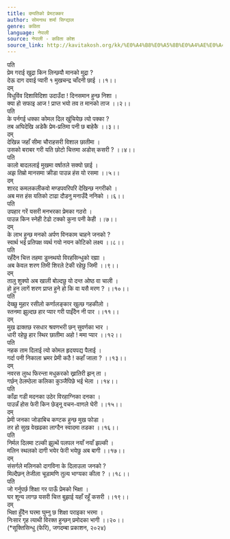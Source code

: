 ```yaml
---
title: दम्पतिको प्रेमटक्कर
author: सोमनाथ शर्मा सिग्द्याल
genre: कविता
language: नेपाली
source: नेपाली - कविता कोश
source_link: http://kavitakosh.org/kk/%E0%A4%B8%E0%A5%8B%E0%A4%AE%E0%A4%A8%E0%A4%BE%E0%A4%A5_%E0%A4%B6%E0%A4%B0%E0%A5%8D%E0%A4%AE%E0%A4%BE_%E0%A4%B8%E0%A4%BF%E0%A4%97%E0%A5%8D%E0%A4%A6%E0%A5%8D%E0%A4%AF%E0%A4%BE%E0%A4%B2
---
```


पति  
प्रेम गराई खुद्रा किन लिन्छयौ मानको मुद्रा ?  
देऊ दाग दवाई प्यारी १ मुखचन्द्र चाँदनी छाई ।।१।।  
दम्  
विधुविंव दिशाविदिशा उदाउँदा ! दिनसमान हुन्छ निशा ।  
क्या हो सफाइ आज ! प्राप्त भयो तव त मानको ताज ।।२।।  
पति  
के पर्नगई धक्का कोमल दिल खुंचियेछ त्यो पक्का ?  
तब अघिदेखि अडेकै प्रेम-प्रतिमा पनी छ बाहेकै ।।३।।  
दम्  
देखिन्न जहाँ सीमा चौराहसरी विशाल छातीमा ।  
उसको बराबर गरी यति छोटो चित्तमा अडोस् कसरी ? ।।४।।  
पति  
कालो बादललाई मुखमा वर्षातले सक्यो छाई ।  
अझ तिम्रो मानसमा क्रीडा पाउन्न हंस यो रसमा ।।५।।  
दम्  
शारद कमलकलीकवो मण्डपवरिपरि देखिन्छ नगरीको ।  
अब मत्त हंस यतिको टाढा दौडनु मनाउँदै ननिको ।।६।।  
पति  
उपहार गरें यसरी मनभरका प्रेमका गठरो ।  
पाउन्न किन स्नेही टेढो टक्को कुना पनी केही ।।७।।  
दम्  
के लाभ हुन्छ मनको अर्पण विनकाम चाहने जनको ?  
स्वार्थ भई प्रतिपक्ष व्यर्थ गयो नयन कोटिको लक्ष्य ।।८।।  
पति  
रहँदैन चित्त तहमा डुव्नथयो विरहसिन्धुको रह्मा ।  
अब केवल शरण तिमी शिरले टेकी रहेछु जिमी ।।९।।  
दम्  
तालु शुक्यो अब खाली बोल्दछु यो दन्त ओष्ठ वा चाली ।  
हो हुन लागें शरण प्राप्त हुने हो कि वा यसै मरण ? ।।१०।।  
पति  
देख्छु मुहार रसीलो कर्णालङ्कार खुल्छ गहकीलो ।  
स्तनमा झुल्दछ हार प्यार गरी पाइँदैन नी पार ।।११।।  
दम्  
मुख ढाक्तछ रसधार श्रवणभरी छन् सुवर्णका भार ।  
धारी रहेछु हार स्थिर छातीमा अहो ! ममा प्यार ।।१२।।  
पति  
नहक ताम दिलाई त्यो कोमल हृदयपद्य पैलाई ।  
गर्दा पनी निकाला भ्रमर प्रेमी कठै ! कहाँ जाला ? ।।१३।।  
दम्  
नवरस लुव्ध फिरन्ता मधुकरको ख्रातिरी झन् ता ।  
गर्छन् ठेलम्ठेला कलिका कुञ्जैपिछे भई भेला ।।१४।।  
पति  
काँढा गडी मदनका उठेर विरहाग्निका दनका ।  
पाउन्नँ होस फेरी किन छेड्नू वचन-वाणले घेरी ।।१५।।  
दम्  
प्रेमी जनका जोडाबिच कण्टक हुन्छ मुख फोडा ।  
तर हो सुख वेखढका लाग्दैन स्वादमा तडका ।।१६।।  
पति  
निर्मल दिलमा टल्की झुल्थें पलपल नयाँ नयाँ झल्की ।  
मलिन स्थलको दागी भयेर फेरी भयेछु अब बागी ।।१७।।  
दम्  
संसर्गले मलिनको दागविना के दिलाउला जनको ?  
मिल्दैछन् तेजीला चूडामणि तुल्य भाग्यका कीला ? ।।१८।।  
पति  
जो गर्नुपर्छ शिक्षा गर पाऊँ प्रेमको भिक्षा ।  
घर शून्य लाग्छ यसरी चित्त बुझाई यहाँ रहूँ कसरी ।।१९।।  
दम्  
भिक्षा हुँदैन घरमा घुम्नु छ शिक्षा पराइका भरमा ।  
निःसार गृह त्याथी विरक्त हुन्छन् प्रमोदका भागी ।।२०।।  
(\*सूक्तिसिन्धु (फेरि), जगदम्बा प्रकाशन, २०२४)
